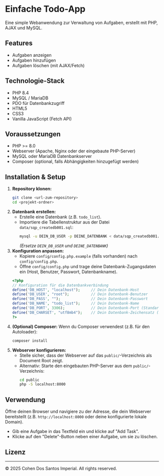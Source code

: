 # Einfache Todo-App

Eine simple Webanwendung zur Verwaltung von Aufgaben, erstellt mit PHP, AJAX und MySQL.

## Features

* Aufgaben anzeigen
* Aufgaben hinzufügen
* Aufgaben löschen (mit AJAX/Fetch)

## Technologie-Stack

* PHP 8.4
* MySQL / MariaDB
* PDO für Datenbankzugriff
* HTML5
* CSS3
* Vanilla JavaScript (Fetch API)

## Voraussetzungen

* PHP >= 8.0
* Webserver (Apache, Nginx oder der eingebaute PHP-Server)
* MySQL oder MariaDB Datenbankserver
* Composer (optional, falls Abhängigkeiten hinzugefügt werden)

## Installation & Setup

1.  **Repository klonen:**
    ```bash
    git clone <url-zum-repository>
    cd <projekt-ordner>
    ```
2.  **Datenbank erstellen:**
    * Erstelle eine Datenbank (z.B. `todo_list`).
    * Importiere die Tabellenstruktur aus der Datei `data/sqp_createdb001.sql`:
      ```bash
      mysql -u DEIN_DB_USER -p DEINE_DATENBANK < data/sqp_createdb001.sql
      ```
      *(Ersetze `DEIN_DB_USER` und `DEINE_DATENBANK`)*
3.  **Konfiguration anpassen:**
    * Kopiere `config/config.php.example` (falls vorhanden) nach `config/config.php`.
    * Öffne `config/config.php` und trage deine Datenbank-Zugangsdaten ein (Host, Benutzer, Passwort, Datenbankname).
    ```php
    <?php
    // Konfiguration für die Datenbankverbindung
    define('DB_HOST', "localhost");     // Dein Datenbank-Host
    define('DB_USER', "root");          // Dein Datenbank-Benutzer
    define('DB_PASS', "");              // Dein Datenbank-Passwort
    define('DB_NAME', "todo_list");     // Dein Datenbank-Name
    define('DB_PORT', 3306);            // Dein Datenbank-Port (Standardmäßig 3306)
    define('DB_CHARSET', "utf8mb4");    // Dein Datenbank-Zeichensatz (Standardmäßig "utf8mb4")
    ?>
    ```
4.  **(Optional) Composer:** Wenn du Composer verwendest (z.B. für den Autoloader):
    ```bash
    composer install
    ```
5.  **Webserver konfigurieren:**
    * Stelle sicher, dass der Webserver auf das `public/`-Verzeichnis als Document Root zeigt.
    * Alternativ: Starte den eingebauten PHP-Server aus dem `public/`-Verzeichnis:
      ```bash
      cd public
      php -S localhost:8000
      ```

## Verwendung

Öffne deinen Browser und navigiere zu der Adresse, die dein Webserver bereitstellt (z.B. `http://localhost:8000` oder deine konfigurierte lokale Domain).

* Gib eine Aufgabe in das Textfeld ein und klicke auf "Add Task".
* Klicke auf den "Delete"-Button neben einer Aufgabe, um sie zu löschen.

## Lizenz

---

© 2025 Cohen Dos Santos Imperial. All rights reserved.